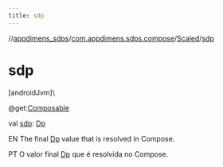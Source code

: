 ```yaml
---
title: sdp
---
```

//[appdimens_sdps](../../../index.html)/[com.appdimens.sdps.compose](../index.html)/[Scaled](index.html)/[sdp](sdp.html)



# sdp



[androidJvm]\




@get:[Composable](https://developer.android.com/reference/kotlin/androidx/compose/runtime/Composable.html)



val [sdp](sdp.html): [Dp](https://developer.android.com/reference/kotlin/androidx/compose/ui/unit/Dp.html)



EN The final [Dp](https://developer.android.com/reference/kotlin/androidx/compose/ui/unit/Dp.html) value that is resolved in Compose.



PT O valor final [Dp](https://developer.android.com/reference/kotlin/androidx/compose/ui/unit/Dp.html) que é resolvida no Compose.



